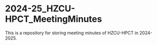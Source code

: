 # 2024-25_HZCU-HPCT_MeetingMinutes

This is a repository for storing meeting minutes of HZCU-HPCT in 2024-2025.